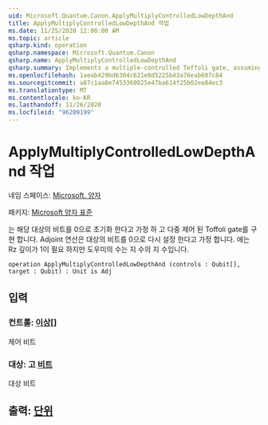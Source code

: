 ```yaml
---
uid: Microsoft.Quantum.Canon.ApplyMultiplyControlledLowDepthAnd
title: ApplyMultiplyControlledLowDepthAnd 작업
ms.date: 11/25/2020 12:00:00 AM
ms.topic: article
qsharp.kind: operation
qsharp.namespace: Microsoft.Quantum.Canon
qsharp.name: ApplyMultiplyControlledLowDepthAnd
qsharp.summary: Implements a multiple-controlled Toffoli gate, assuming that target qubit is initialized 0.  The adjoint operation assumes that the target qubit will be reset to 0.  Requires a Rz depth of 1, while the number of helper qubits are exponential in the number of qubits.
ms.openlocfilehash: 1aeab429bd6304c621e0d5225b43a76eab607c84
ms.sourcegitcommit: a87c1aa8e7453360025e47ba614f25b02ea84ec3
ms.translationtype: MT
ms.contentlocale: ko-KR
ms.lasthandoff: 11/26/2020
ms.locfileid: "96209199"
---
```

# <a name="applymultiplycontrolledlowdepthand-operation"></a>ApplyMultiplyControlledLowDepthAnd 작업

네임 스페이스: [Microsoft. 양자](xref:Microsoft.Quantum.Canon)

패키지: [Microsoft 양자 표준](https://nuget.org/packages/Microsoft.Quantum.Standard)


는 해당 대상의 비트를 0으로 초기화 한다고 가정 하 고 다중 제어 된 Toffoli gate를 구현 합니다.  Adjoint 연산은 대상의 비트를 0으로 다시 설정 한다고 가정 합니다.  에는 Rz 깊이가 1이 필요 하지만 도우미의 수는 지 수의 지 수입니다.

```qsharp
operation ApplyMultiplyControlledLowDepthAnd (controls : Qubit[], target : Qubit) : Unit is Adj
```


## <a name="input"></a>입력

### <a name="controls--qubit"></a>컨트롤: [이상](xref:microsoft.quantum.lang-ref.qubit)[]

제어 비트


### <a name="target--qubit"></a>대상: 고 [비트](xref:microsoft.quantum.lang-ref.qubit)

대상 비트



## <a name="output--unit"></a>출력: [단위](xref:microsoft.quantum.lang-ref.unit)

